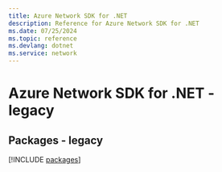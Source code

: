 ```yaml
---
title: Azure Network SDK for .NET
description: Reference for Azure Network SDK for .NET
ms.date: 07/25/2024
ms.topic: reference
ms.devlang: dotnet
ms.service: network
---
```

# Azure Network SDK for .NET - legacy
## Packages - legacy
[!INCLUDE [packages](network-index.md)]